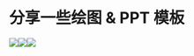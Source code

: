 # 分享一些绘图 & PPT 模板

<div align="left" style="display:flex">
<img src="https://img.shields.io/badge/模板-draw.io 绘图-ff5722.svg?colorB=00CD00" />
<img src="https://img.shields.io/badge/模板-PPT 文件-ff5722.svg?colorB=ff69b4" />
<img src="https://img.shields.io/badge/模板-个人简历-ff5722.svg?colorB=FFB6C1&logo=mdbook" />
</div>
